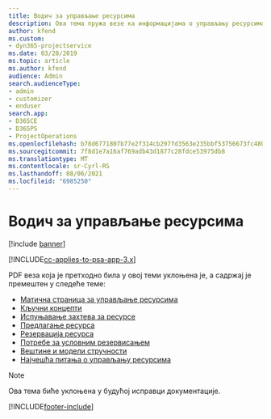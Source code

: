 ```yaml
---
title: Водич за управљање ресурсима
description: Ова тема пружа везе ка информацијама о управљању ресурсима у апликацији Project Service Automation
author: kfend
ms.custom:
- dyn365-projectservice
ms.date: 03/28/2019
ms.topic: article
ms.author: kfend
audience: Admin
search.audienceType:
- admin
- customizer
- enduser
search.app:
- D365CE
- D365PS
- ProjectOperations
ms.openlocfilehash: b78d6771807b77e2f314cb297fd3563e235bbf53756673fc480df09e9b84dbbf
ms.sourcegitcommit: 7f8d1e7a16af769adb43d1877c28fdce53975db8
ms.translationtype: MT
ms.contentlocale: sr-Cyrl-RS
ms.lasthandoff: 08/06/2021
ms.locfileid: "6985250"
---
```

# <a name="resource-management-guide"></a>Водич за управљање ресурсима

[!include [banner](../../includes/psa-now-project-operations.md)]

[!INCLUDE[cc-applies-to-psa-app-3.x](../../includes/cc-applies-to-psa-app-3x.md)]

PDF веза која је претходно била у овој теми уклоњена је, а садржај је премештен у следеће теме:

- [Матична страница за управљање ресурсима](../resource-management-home-page.md)
- [Кључни концепти](../reports-key-concepts.md)
- [Испуњавање захтева за ресурсе](../resource-management-fulfill-requests.md)
- [Предлагање ресурса](../resource-management-propose-resources.md)
- [Резервација ресурса](../resource-management-book-resources-scheduleboard.md)
- [Потребе за условним резервисањем](../resource-management-softbook-requirements.md)
- [Вештине и модели стручности](../resource-management-skills-proficiency.md)
- [Најчешћа питања о управљању ресурсима](../resource-management-faq.md)

> [!NOTE]
> Ова тема биће уклоњена у будућој исправци документације. 


[!INCLUDE[footer-include](../../includes/footer-banner.md)]
